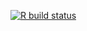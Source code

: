   <!-- badges: start -->
  [![R build status](https://github.com/scott-coggeshall/bigrq/workflows/R-CMD-check/badge.svg)](https://github.com/scott-coggeshall/bigrq/actions)
  <!-- badges: end -->